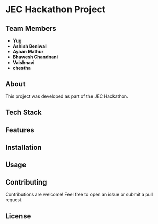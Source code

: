 # JEC Hackathon Project

## Team Members

- **Yug**
- **Ashish Beniwal**
- **Ayaan Mathur**
- **Bhawesh Chandnani**
- **Vaishnavi**
- **chestha**

## About

This project was developed as part of the JEC Hackathon.

## Tech Stack

<!-- Add your technology stack here -->

## Features

<!-- Add your project features here -->

## Installation

<!-- Add installation instructions here -->

## Usage

<!-- Add usage instructions here -->

## Contributing

Contributions are welcome! Feel free to open an issue or submit a pull request.

## License

<!-- Add license information here -->
